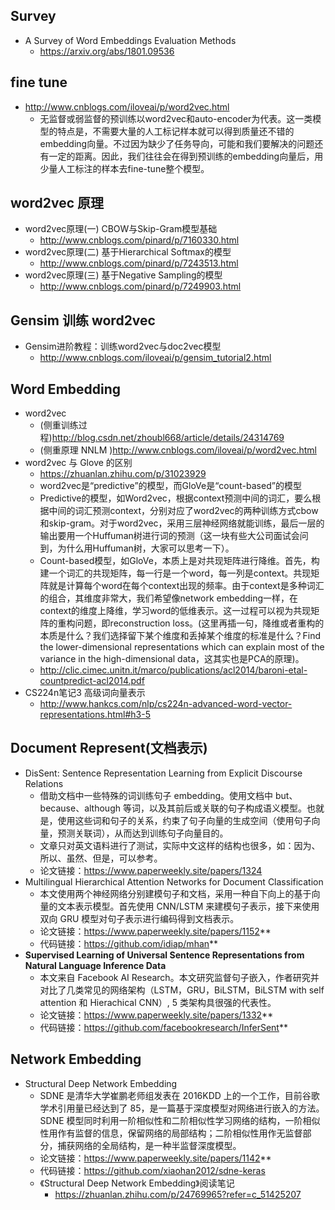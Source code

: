 
## Survey
- A Survey of Word Embeddings Evaluation Methods
	- https://arxiv.org/abs/1801.09536

## fine tune
- http://www.cnblogs.com/iloveai/p/word2vec.html
	- 无监督或弱监督的预训练以word2vec和auto-encoder为代表。这一类模型的特点是，不需要大量的人工标记样本就可以得到质量还不错的embedding向量。不过因为缺少了任务导向，可能和我们要解决的问题还有一定的距离。因此，我们往往会在得到预训练的embedding向量后，用少量人工标注的样本去fine-tune整个模型。

## word2vec 原理
- word2vec原理(一) CBOW与Skip-Gram模型基础
	- http://www.cnblogs.com/pinard/p/7160330.html
- word2vec原理(二) 基于Hierarchical Softmax的模型
	- http://www.cnblogs.com/pinard/p/7243513.html
- word2vec原理(三) 基于Negative Sampling的模型
	- http://www.cnblogs.com/pinard/p/7249903.html

## Gensim 训练 word2vec
- Gensim进阶教程：训练word2vec与doc2vec模型
	- http://www.cnblogs.com/iloveai/p/gensim_tutorial2.html

## Word Embedding
- word2vec
	- (侧重训练过程)http://blog.csdn.net/zhoubl668/article/details/24314769
	- (侧重原理 NNLM )http://www.cnblogs.com/iloveai/p/word2vec.html
- word2vec 与 Glove 的区别
	- https://zhuanlan.zhihu.com/p/31023929
	- word2vec是“predictive”的模型，而GloVe是“count-based”的模型
	- Predictive的模型，如Word2vec，根据context预测中间的词汇，要么根据中间的词汇预测context，分别对应了word2vec的两种训练方式cbow和skip-gram。对于word2vec，采用三层神经网络就能训练，最后一层的输出要用一个Huffuman树进行词的预测（这一块有些大公司面试会问到，为什么用Huffuman树，大家可以思考一下）。
	- Count-based模型，如GloVe，本质上是对共现矩阵进行降维。首先，构建一个词汇的共现矩阵，每一行是一个word，每一列是context。共现矩阵就是计算每个word在每个context出现的频率。由于context是多种词汇的组合，其维度非常大，我们希望像network embedding一样，在context的维度上降维，学习word的低维表示。这一过程可以视为共现矩阵的重构问题，即reconstruction loss。(这里再插一句，降维或者重构的本质是什么？我们选择留下某个维度和丢掉某个维度的标准是什么？Find the lower-dimensional representations which can explain most of the variance in the high-dimensional data，这其实也是PCA的原理)。
	- http://clic.cimec.unitn.it/marco/publications/acl2014/baroni-etal-countpredict-acl2014.pdf
- CS224n笔记3 高级词向量表示
	- http://www.hankcs.com/nlp/cs224n-advanced-word-vector-representations.html#h3-5


## Document Represent(文档表示)
- DisSent: Sentence Representation Learning from Explicit Discourse Relations
	- 借助文档中一些特殊的词训练句子 embedding。使用文档中 but、because、although 等词，以及其前后或关联的句子构成语义模型。也就是，使用这些词和句子的关系，约束了句子向量的生成空间（使用句子向量，预测关联词），从而达到训练句子向量目的。
  	- 文章只对英文语料进行了测试，实际中文这样的结构也很多，如：因为、所以、虽然、但是，可以参考。
   	- 论文链接：https://www.paperweekly.site/papers/1324
- Multilingual Hierarchical Attention Networks for Document Classification
	- 本文使用两个神经网络分别建模句子和文档，采用一种自下向上的基于向量的文本表示模型。首先使用 CNN/LSTM 来建模句子表示，接下来使用双向 GRU 模型对句子表示进行编码得到文档表示。
  	- 论文链接：https://www.paperweekly.site/papers/1152**
  	- 代码链接：https://github.com/idiap/mhan**
- **Supervised Learning of Universal Sentence Representations from Natural Language Inference Data**
	- 本文来自 Facebook AI Research。本文研究监督句子嵌入，作者研究并对比了几类常见的网络架构（LSTM，GRU，BiLSTM，BiLSTM with self attention 和 Hierachical CNN）, 5 类架构具很强的代表性。
  	- 论文链接：https://www.paperweekly.site/papers/1332**
  	- 代码链接：https://github.com/facebookresearch/InferSent**

## Network Embedding
- Structural Deep Network Embedding
 	- SDNE 是清华大学崔鹏老师组发表在 2016KDD 上的一个工作，目前谷歌学术引用量已经达到了 85，是一篇基于深度模型对网络进行嵌入的方法。
 SDNE 模型同时利用一阶相似性和二阶相似性学习网络的结构，一阶相似性用作有监督的信息，保留网络的局部结构；二阶相似性用作无监督部分，捕获网络的全局结构，是一种半监督深度模型。
 	- 论文链接：https://www.paperweekly.site/papers/1142**
 	- 代码链接：https://github.com/xiaohan2012/sdne-keras
	- 《Structural Deep Network Embedding》阅读笔记
		- https://zhuanlan.zhihu.com/p/24769965?refer=c_51425207

